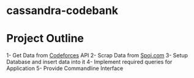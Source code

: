 # cassandra-codebank

# Project Outline
1- Get Data from [Codeforces](https://codeforces.com) API
2- Scrap Data from [Spoj.com](https://spoj.com)
3- Setup Database and insert data into it
4- Implement required queries for Application
5- Provide Commandline Interface
